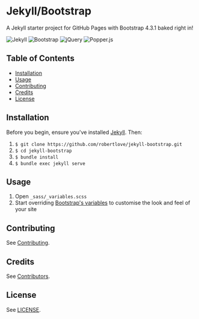 # Jekyll/Bootstrap

A Jekyll starter project for GitHub Pages with Bootstrap 4.3.1 baked right in!

![Jekyll](https://img.shields.io/badge/jekyll-v3.8.5-3F1F1F.svg)
![Bootstrap](https://img.shields.io/badge/bootstrap-v4.3.1-563d7c.svg)
![jQuery](https://img.shields.io/badge/jquery-v3.4.1-0769ad.svg)
![Popper.js](https://img.shields.io/badge/popper-v1.15.0-21b2a6.svg)

## Table of Contents

- [Installation](#installation)
- [Usage](#usage)
- [Contributing](#contributing)
- [Credits](#credits)
- [License](#license)

## Installation

Before you begin, ensure you've installed [Jekyll](https://jekyllrb.com/). Then:

1. `$ git clone https://github.com/robertlove/jekyll-bootstrap.git`
1. `$ cd jekyll-bootstrap`
1. `$ bundle install`
1. `$ bundle exec jekyll serve`

## Usage

1. Open `_sass/_variables.scss`
1. Start overriding [Bootstrap's variables](https://github.com/twbs/bootstrap/blob/master/scss/_variables.scss) to customise the look and feel of your site

## Contributing

See [Contributing](https://github.com/robertlove/.github/blob/master/CONTRIBUTING.md).

## Credits

See [Contributors](https://github.com/robertlove/jekyll-bootstrap/graphs/contributors).

## License

See [LICENSE](LICENSE).
